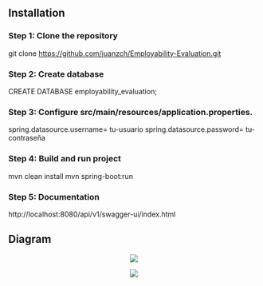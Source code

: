 ## Installation
### Step 1: Clone the repository

git clone https://github.com/juanzch/Employability-Evaluation.git

### Step 2: Create database

CREATE DATABASE employability_evaluation;

### Step 3: Configure src/main/resources/application.properties.

spring.datasource.username= tu-usuario 
spring.datasource.password= tu-contraseña

### Step 4: Build and run project

mvn clean install mvn spring-boot:run

### Step 5: Documentation

http://localhost:8080/api/v1/swagger-ui/index.html

## Diagram

<p align="center">
    <img src="/img/image.png">
</p>

<p align="center">
    <img src="/img/Domain.png">
</p>

